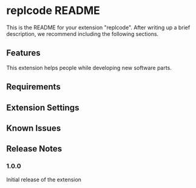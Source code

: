 # replcode README

This is the README for your extension "replcode". After writing up a brief description, we recommend including the following sections.

## Features

This extension helps people while developing new software parts.

## Requirements

## Extension Settings

## Known Issues

## Release Notes

### 1.0.0

Initial release of the extension
